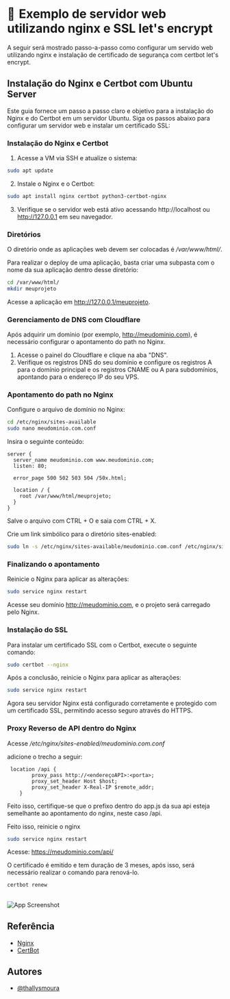 
# 🔐  Exemplo de servidor web utilizando nginx e SSL let's encrypt

A seguir será mostrado passo-a-passo como configurar um servido web utilizando nginx e instalação de certificado de segurança com certbot let's encrypt.


## Instalação do Nginx e Certbot com Ubuntu Server

Este guia fornece um passo a passo claro e objetivo para a instalação do Nginx e do Certbot em um servidor Ubuntu. Siga os passos abaixo para configurar um servidor web e instalar um certificado SSL:

### Instalação do Nginx e Certbot

1. Acesse a VM via SSH e atualize o sistema:

```bash
sudo apt update
```

2. Instale o Nginx e o Certbot:

```bash
sudo apt install nginx certbot python3-certbot-nginx
```

3. Verifique se o servidor web está ativo acessando http://localhost ou http://127.0.0.1 em seu navegador.

### Diretórios

O diretório onde as aplicações web devem ser colocadas é */var/www/html/*.

Para realizar o deploy de uma aplicação, basta criar uma subpasta com o nome da sua aplicação dentro desse diretório:

```bash
cd /var/www/html/
mkdir meuprojeto
```

Acesse a aplicação em http://127.0.0.1/meuprojeto.

### Gerenciamento de DNS com Cloudflare

Após adquirir um domínio (por exemplo, http://meudominio.com), é necessário configurar o apontamento do path no Nginx.

1. Acesse o painel do Cloudflare e clique na aba "DNS".
2. Verifique os registros DNS do seu domínio e configure os registros A para o domínio principal e os registros CNAME ou A para subdomínios, apontando para o endereço IP do seu VPS.

### Apontamento do path no Nginx

Configure o arquivo de domínio no Nginx:

```bash
cd /etc/nginx/sites-available
sudo nano meudominio.com.conf
```

Insira o seguinte conteúdo:

```
server {
  server_name meudominio.com www.meudominio.com;
  listen: 80;

  error_page 500 502 503 504 /50x.html;

  location / {
    root /var/www/html/meuprojeto;
  }
}
```

Salve o arquivo com CTRL + O e saia com CTRL + X.

Crie um link simbólico para o diretório sites-enabled:

```bash
sudo ln -s /etc/nginx/sites-available/meudominio.com.conf /etc/nginx/sites-enabled
```

### Finalizando o apontamento

Reinicie o Nginx para aplicar as alterações:

```bash
sudo service nginx restart
```

Acesse seu domínio http://meudominio.com, e o projeto será carregado pelo Nginx.

### Instalação do SSL

Para instalar um certificado SSL com o Certbot, execute o seguinte comando:

```bash
sudo certbot --nginx
```

Após a conclusão, reinicie o Nginx para aplicar as alterações:

```bash
sudo service nginx restart
```

Agora seu servidor Nginx está configurado corretamente e protegido com um certificado SSL, permitindo acesso seguro através do HTTPS.

### Proxy Reverso de API dentro do Nginx

Acesse */etc/nginx/sites-enabled/meudominio.com.conf*

adicione o trecho a seguir:

```
 location /api {
        proxy_pass http://<endereçoAPI>:<porta>;
        proxy_set_header Host $host;
        proxy_set_header X-Real-IP $remote_addr;
    }
  ```

  Feito isso, certifique-se que o prefixo dentro do app.js da sua api esteja semelhante ao apontamento do nginx, neste caso /api.

Feito isso, reinicie o nginx

```bash
sudo service nginx restart
```

Acesse: https://meudominio.com/api/


O certificado é emitido e tem duração de 3 meses, após isso, será necessário realizar o comando para renová-lo.

```bash
certbot renew
```
## 

![App Screenshot](https://www.hardware.com.br/wp-content/uploads/static/wp/2022/07/06/blog_15418_large.jpg)


## Referência

 - [Nginx](https://www.nginx.com/)
 - [CertBot](https://certbot.eff.org/)



## Autores

- [@thallysmoura](https://github.com/thallysmoura)

